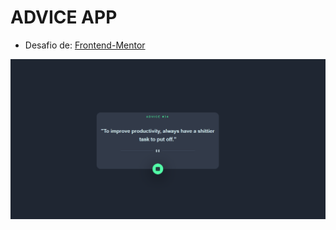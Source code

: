 # ADVICE APP 

- Desafio de: [Frontend-Mentor](https://www.frontendmentor.io/challenges/advice-generator-app-QdUG-13db)

![Alt text](image.png)